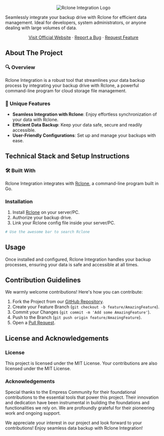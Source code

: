 <p align="center">
  <img src="https://grow.empress.eco/uploads/default/original/2X/1/1f1e1044d3864269d2a613577edb9763890422ab.png" alt="Rclone Integration Logo" />
</p>

Seamlessly integrate your backup drive with Rclone for efficient data management. Ideal for developers, system administrators, or anyone dealing with large volumes of data. 

<p align="center">
  <a href="https://empress.eco/">Visit Official Website</a>
  ·
  <a href="https://github.com/empress-eco/rclone/issues">Report a Bug</a>
  ·
  <a href="https://github.com/empress-eco/rclone/issues">Request Feature</a>
</p>

## About The Project

### 🔍 Overview
Rclone Integration is a robust tool that streamlines your data backup process by integrating your backup drive with Rclone, a powerful command-line program for cloud storage file management.

### 🌟 Unique Features
* **Seamless Integration with Rclone**: Enjoy effortless synchronization of your data with Rclone.
* **Efficient Data Backup**: Keep your data safe, secure and readily accessible.
* **User-Friendly Configurations**: Set up and manage your backups with ease.

## Technical Stack and Setup Instructions

### 🛠 Built With
Rclone Integration integrates with [Rclone](https://rclone.org/install/), a command-line program built in Go.

### Installation
1. Install [Rclone](https://rclone.org/install/) on your server/PC.  
2. Authorize your backup drive.
3. Link your Rclone config file inside your server/PC. 

```sh
# Use the awesome bar to search Rclone
```

## Usage
Once installed and configured, Rclone Integration handles your backup processes, ensuring your data is safe and accessible at all times.

## Contribution Guidelines
We warmly welcome contributions! Here's how you can contribute:
1. Fork the Project from our [GitHub Repository](https://github.com/empress-eco/rclone.git).
2. Create your Feature Branch (`git checkout -b feature/AmazingFeature`).
3. Commit your Changes (`git commit -m 'Add some AmazingFeature'`).
4. Push to the Branch (`git push origin feature/AmazingFeature`).
5. Open a [Pull Request](https://github.com/empress-eco/rclone/pulls).

## License and Acknowledgements

### License
This project is licensed under the MIT License. Your contributions are also licensed under the MIT License.

### Acknowledgements
Special thanks to the Empress Community for their foundational contributions to the essential tools that power this project. Their innovation and dedication have been instrumental in building the foundations and functionalities we rely on. We are profoundly grateful for their pioneering work and ongoing support.

We appreciate your interest in our project and look forward to your contributions! Enjoy seamless data backup with Rclone Integration!